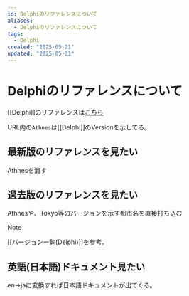 ```yaml
---
id: Delphiのリファレンスについて
aliases:
  - Delphiのリファレンスについて
tags:
  - Delphi
created: "2025-05-21"
updated: "2025-05-21"
---
```


# Delphiのリファレンスについて

[[Delphi]]のリファレンスは[こちら](https://docwiki.embarcadero.com/RADStudio/ja/Delphi_%e8%a8%80%e8%aa%9e%e3%83%aa%e3%83%95%e3%82%a1%e3%83%ac%e3%83%b3%e3%82%b9)

URL内の`Athnes`は[[Delphi]]のVersionを示してる。

## 最新版のリファレンスを見たい

Athnesを消す  

## 過去版のリファレンスを見たい

Athnesや、Tokyo等のバージョンを示す都市名を直接打ち込む

> [!NOTE]
> [[バージョン一覧(Delphi)]]を参考。

## 英語(日本語)ドキュメント見たい
en→jaに変換すれば日本語ドキュメントが出てくる。

